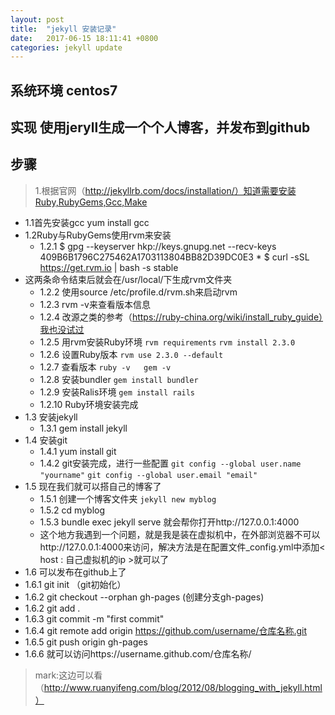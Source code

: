```yaml
---
layout: post
title:  "jekyll 安装记录"
date:   2017-06-15 18:11:41 +0800
categories: jekyll update
---
```

## 系统环境 centos7
## 实现     使用jeryll生成一个个人博客，并发布到github

## 步骤
> 1.根据官网（http://jekyllrb.com/docs/installation/）知道需要安装Ruby,RubyGems,Gcc,Make
 * 1.1首先安装gcc yum install gcc
 * 1.2Ruby与RubyGems使用rvm来安装
    * 1.2.1 $ gpg --keyserver hkp://keys.gnupg.net --recv-keys 409B6B1796C275462A1703113804BB82D39DC0E3
           * $ curl -sSL https://get.rvm.io | bash -s stable
  * 这两条命令结束后就会在/usr/local/下生成rvm文件夹
    * 1.2.2 使用source /etc/profile.d/rvm.sh来启动rvm
    * 1.2.3 rvm -v来查看版本信息
    * 1.2.4 改源之类的参考（https://ruby-china.org/wiki/install_ruby_guide）我也没试过
    * 1.2.5 用rvm安装Ruby环境
         ``` rvm requirements ```
         ``` rvm install 2.3.0 ```
    * 1.2.6 设置Ruby版本 
        ``` rvm use 2.3.0 --default ```
    * 1.2.7 查看版本
        ``` ruby -v   gem -v ```
    * 1.2.8 安装bundler
        ``` gem install bundler ```
    * 1.2.9 安装Ralis环境
        ``` gem install rails ```
    * 1.2.10 Ruby环境安装完成
 * 1.3 安装jekyll
    * 1.3.1 gem install jekyll
 * 1.4 安装git
    * 1.4.1 yum install git
    * 1.4.2 git安装完成，进行一些配置
         ``` git config --global user.name "yourname" ```
         ``` git config --global user.email "email" ```
 * 1.5 现在我们就可以搭自己的博客了
   * 1.5.1 创建一个博客文件夹
         ``` jekyll new myblog ```
   * 1.5.2 cd myblog
   * 1.5.3 bundle exec jekyll serve
          就会帮你打开http://127.0.0.1:4000
   * 这个地方我遇到一个问题，就是我是装在虚拟机中，在外部浏览器不可以http://127.0.0.1:4000来访问，解决方法是在配置文件_config.yml中添加< host : 自己虚拟机的ip >就可以了
 * 1.6 可以发布在github上了
  *  1.6.1 git init （git初始化）
  *  1.6.2 git checkout --orphan gh-pages (创建分支gh-pages)
  *  1.6.2 git add .
  *  1.6.3 git commit -m "first commit"
  *  1.6.4 git remote add origin https://github.com/username/仓库名称.git
  *  1.6.5 git push origin gh-pages
  *  1.6.6 就可以访问https://username.github.com/仓库名称/
  
  > mark:这边可以看（http://www.ruanyifeng.com/blog/2012/08/blogging_with_jekyll.html）   
